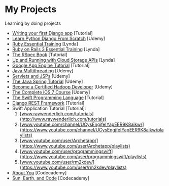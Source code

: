 My Projects
===========

Learning by doing projects

* [Writing your first Django app](https://docs.djangoproject.com/en/dev/intro/tutorial01/) [Tutorial]
* [Learn Python Django From Scratch](https://www.udemy.com/learn-python-django-from-scratch/) [Udemy]
* [Ruby Essential Training](http://www.lynda.com/sdk/Ruby-tutorials/essential-training/47905-2.html) [Lynda]
* [Ruby on Rails 3 Essential Training](http://www.lynda.com/sdk/Ruby-Rails-tutorials/Ruby-Rails-3-Essential-Training/55960-2.html) [Lynda]
* [The RSpec Book](http://www.amazon.com/The-RSpec-Book-Behaviour-Development/dp/1934356379) [Tutorial]
* [Up and Running with Cloud Storage APIs](http://www.lynda.com/sdk/Azure-tutorials/Up-Running-Cloud-Storage-APIs/133320-2.html) [Lynda]
* [Google App Engine Tutorial](http://googcloudlabs.appspot.com/whatgae.html) [Tutorial]
* [Java Multithreading](https://www.udemy.com/java-multithreading) [Udemy]
* [Servlets and JSPs](https://www.udemy.com/javawebtut/) [Udemy]
* [The Java Spring Tutorial](https://www.udemy.com/javaspring/) [Udemy]
* [Become a Certified Hadoop Developer](https://www.udemy.com/hadoop-tutorial/) [Udemy]
* [The Complete iOS 7 Course](https://www.udemy.com/the-complete-ios-7-course-learn-by-building-14-apps/) [Udemy]
* [The Swift Programming Language](https://developer.apple.com/swift/) [Tutorial]
* [Django REST Framework](http://www.django-rest-framework.org/tutorial/1-serialization/) [Tutorial]
* Swift Application Tutorial [Tutorial]:
  1. [www.raywenderlich.com/tutorials](http://www.raywenderlich.com/tutorials)
  2. [www.youtube.com/channel/UCysEngjfeIYapEER9K8aikw/](https://www.youtube.com/channel/UCysEngjfeIYapEER9K8aikw/playlists)
  3. [www.youtube.com/user/Archetapp/](https://www.youtube.com/user/Archetapp/playlists)
  4. [www.youtube.com/user/programmingswift](https://www.youtube.com/user/programmingswift/playlists)
  5. [www.youtube.com/user/rm2kdev/](https://www.youtube.com/user/rm2kdev/playlists)
* [About You](http://www.codecademy.com/goals/web-beginner-en-3pc6w) [Codecademy]
* [Sun, Earth, and Code](http://www.codecademy.com/en/goals/web-beginner-en-ymqg0) [Codecademy]
